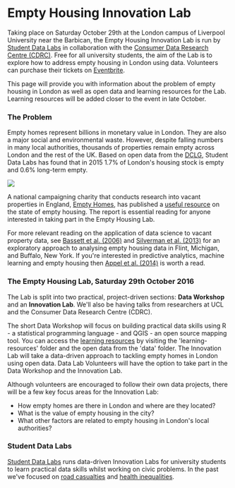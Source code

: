 # Empty Housing Innovation Lab

Taking place on Saturday October 29th at the London campus of Liverpool University near the Barbican, the Empty Housing Innovation Lab is run by [Student Data Labs](https://studentdatalabs.com) in collaboration with the [Consumer Data Research Centre (CDRC)](https://www.cdrc.ac.uk/). Free for all university students, the aim of the Lab is to explore how to address empty housing in London using data. Volunteers can purchase their tickets on [Eventbrite](https://www.eventbrite.co.uk/e/empty-housing-innovation-lab-tickets-27443479185). 

This page will provide you with information about the problem of empty housing in London as well as open data and learning resources for the Lab. Learning resources will be added closer to the event in late October.

### The Problem
Empty homes represent billions in monetary value in London. They are also a major social and environmental waste. However, despite falling numbers in many local authorities, thousands of properties remain empty across London and the rest of the UK. Based on open data from the [DCLG](https://www.gov.uk/government/statistical-data-sets/live-tables-on-dwelling-stock-including-vacants), Student Data Labs has found that in 2015 1.7% of London's housing stock is empty and 0.6% long-term empty.

![](https://studentdatalabs.files.wordpress.com/2016/10/screen-shot-2016-10-21-at-03-01-14.png)

A national campaigning charity that conducts research into vacant properties in England, [Empty Homes](http://www.emptyhomes.com/), has published a [useful resource](http://www.emptyhomes.com/wp-content/uploads/2011/05/Empty-Homes-in-England-Final-September-2016.pdf) on the state of empty housing. The report is essential reading for anyone interested in taking part in the Empty Housing Lab. 

For more relevant reading on the application of data science to vacant property data, see [Bassett et al. (2006)](http://people.virginia.edu/~emb7d/docs/Understanding%20Owner%20Decision.pdf) and [Silverman et al. (2013)](http://onlinelibrary.wiley.com/store/10.1111/j.1467-9906.2012.00627.x/asset/j.1467-9906.2012.00627.x.pdf?v=1&t=iupqtvmt&s=4f8880b8a08e5e2f019c75163de4141c8ac0312d&systemMessage=Due+to+essential+maintenance+the+subscribe%2Frenew+pages+will+be+unavailable+on+Wednesday+26+October+between+02%3A00+-+08%3A00+BST%2F+09%3A00+%E2%80%93+15%3A00++SGT%2F+21%3A00-+03%3A00+EDT.+Apologies+for+the+inconvenience.) for an exploratory approach to analysing empty housing data in Flint, Michigan, and Buffalo, New York. If you're interested in predictive analytics, machine learning and empty housing then [Appel et al. (2014)](https://ideas.repec.org/a/eee/tefoso/v89y2014icp161-173.html) is worth a read.

### The Empty Housing Lab, Saturday 29th October 2016
The Lab is split into two practical, project-driven sections: <b>Data Workshop</b> and an <b>Innovation Lab</b>. We'll also be having talks from researchers at UCL and the Consumer Data Research Centre (CDRC).

The short Data Workshop will focus on building practical data skills using R - a statistical programming language - and QGIS - an open source mapping tool. You can access the [learning resources](https://github.com/StudentDataLabs/EmptyHousingInnovationLab/blob/master/learning-resources/workshop.md) by visiting the 'learning-resources' folder and the open data from the 'data' folder. The Innovation Lab will take a data-driven approach to tackling empty homes in London using open data. Data Lab Volunteers will have the option to take part in the Data Workshop and the Innovation Lab.

Although volunteers are encouraged to follow their own data projects, there will be a few key focus areas for the Innovation Lab:
+ How empty homes are there in London and where are they located?
+ What is the value of empty housing in the city?
+ What other factors are related to empty housing in London's local authorities?

### Student Data Labs
[Student Data Labs](https://studentdatalabs.com) runs data-driven Innovation Labs for university students to learn practical data skills whilst working on civic problems. In the past we've focused on [road casualties](https://github.com/StudentDataLabs/VisionZeroInnovationLab) and [health inequalities](https://github.com/StudentDataLabs/HealthInnovationLab).
